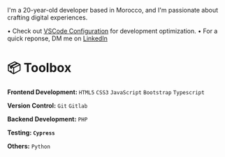 <p align="center">
  <a href="https://github.com/7xmohamed><img src="https://readme-typing-svg.demolab.com?font=Fira+Code&size=40&pause=1000&width=600&height=100&lines=Hey!it's me 7xmohamed 🙋🏻‍♂️..."></a>
</p>
  
  
  I'm a 20-year-old developer based in Morocco, and I'm passionate about crafting digital experiences.

• Check out <a href="https://github.com/7xmohamed/vscode-settings">VSCode Configuration</a> for development optimization.
• For a quick reponse, DM me on <a href="www.linkedin.com/in/7xmohamed">LinkedIn</a>



# 📦 Toolbox
<strong>Frontend Development: </strong> <code>HTML5</code> <code>CSS3</code> <code>JavaScript</code> <code>Bootstrap</code> <code>Typescript</code>

<strong>Version Control:</strong> <code>Git</code> <code>Gitlab</code>

<strong>Backend Development:</strong> <code>PHP</code>

<strong>Testing: <code>Cypress</code></strong>

<strong>Others:</strong> <code>Python</code>
